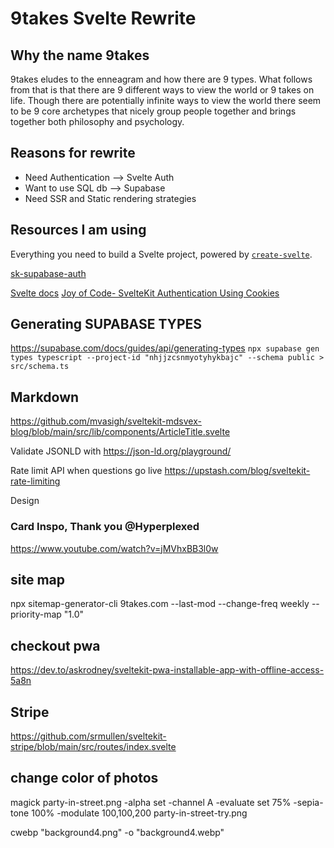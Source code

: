 # 9takes Svelte Rewrite

## Why the name 9takes

9takes eludes to the enneagram and how there are 9 types. What follows from that is that there are 9 different ways to view the world or 9 takes on life. Though there are potentially infinite ways to view the world there seem to be 9 core archetypes that nicely group people together and brings together both philosophy and psychology.

## Reasons for rewrite

- Need Authentication --> Svelte Auth
- Want to use SQL db --> Supabase
- Need SSR and Static rendering strategies

## Resources I am using

Everything you need to build a Svelte project, powered by [`create-svelte`](https://github.com/sveltejs/kit/tree/master/packages/create-svelte).

[sk-supabase-auth](https://github.com/huntabyte/sk-supabase-auth)

[Svelte docs](https://kit.svelte.dev/docs/project-structure)
[Joy of Code- SvelteKit Authentication Using Cookies](https://www.youtube.com/watch?v=E3VG-dLCRUk)

## Generating SUPABASE TYPES

<https://supabase.com/docs/guides/api/generating-types>
`npx supabase gen types typescript --project-id "nhjjzcsnmyotyhykbajc" --schema public > src/schema.ts`

## Markdown

<https://github.com/mvasigh/sveltekit-mdsvex-blog/blob/main/src/lib/components/ArticleTitle.svelte>

Validate JSONLD with <https://json-ld.org/playground/>

Rate limit API when questions go live
<https://upstash.com/blog/sveltekit-rate-limiting>

Design

### Card Inspo, Thank you @Hyperplexed

<https://www.youtube.com/watch?v=jMVhxBB3l0w>

## site map

npx sitemap-generator-cli 9takes.com --last-mod --change-freq weekly --priority-map "1.0"

## checkout pwa

https://dev.to/askrodney/sveltekit-pwa-installable-app-with-offline-access-5a8n

## Stripe

https://github.com/srmullen/sveltekit-stripe/blob/main/src/routes/index.svelte

## change color of photos

magick party-in-street.png -alpha set -channel A -evaluate set 75% -sepia-tone 100% -modulate 100,100,200 party-in-street-try.png

cwebp "background4.png" -o "background4.webp"


<!-- 
## transitions 
https://www.youtube.com/watch?v=ecP8RwpkiQw
-->


<!-- Zooom into question so it takes over the page -->
<!-- Experiment to sort emotion words -->